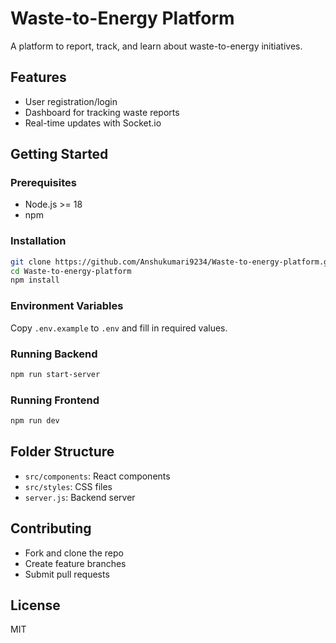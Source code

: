 # Waste-to-Energy Platform

A platform to report, track, and learn about waste-to-energy initiatives.

## Features

- User registration/login
- Dashboard for tracking waste reports
- Real-time updates with Socket.io

## Getting Started

### Prerequisites
- Node.js >= 18
- npm

### Installation

```bash
git clone https://github.com/Anshukumari9234/Waste-to-energy-platform.git
cd Waste-to-energy-platform
npm install
```

### Environment Variables

Copy `.env.example` to `.env` and fill in required values.

### Running Backend

```bash
npm run start-server
```

### Running Frontend

```bash
npm run dev
```

## Folder Structure

- `src/components`: React components
- `src/styles`: CSS files
- `server.js`: Backend server

## Contributing

- Fork and clone the repo
- Create feature branches
- Submit pull requests

## License

MIT